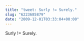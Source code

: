 ```yaml
---
title: "tweet: Surly != Surely."
slug: "6223685879"
date: "2009-12-01T03:33:04+00:00"
---
```

Surly != Surely.